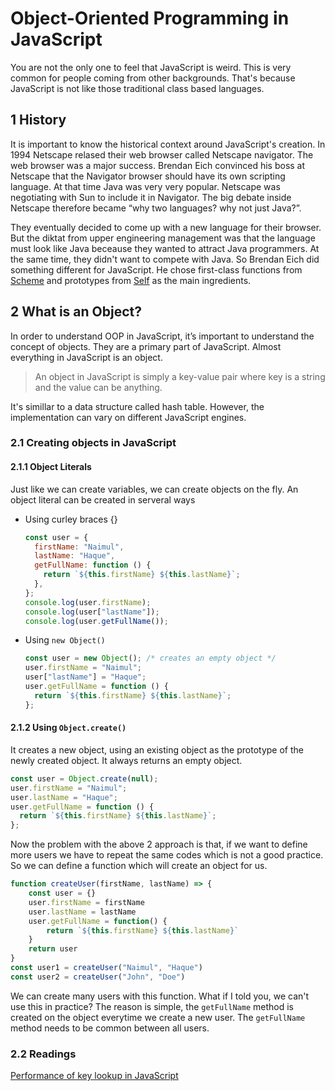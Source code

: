 # Object-Oriented Programming in JavaScript

You are not the only one to feel that JavaScript is weird. This is very common for people coming from other backgrounds. That's because JavaScript is not like those traditional class based languages.

## 1 History

It is important to know the historical context around JavaScript's creation. In 1994 Netscape relased their web browser called Netscape navigator. The web browser was a major success. Brendan Eich convinced his boss at Netscape that the Navigator browser should have its own scripting language. At that time Java was very very popular. Netscape was negotiating with Sun to include it in Navigator. The big debate inside Netscape therefore became “why two languages? why not just Java?”.

They eventually decided to come up with a new language for their browser. But the diktat from upper engineering management was that the language must look like Java beceause they wanted to attract Java programmers. At the same time, they didn't want to compete with Java. So Brendan Eich did something different for JavaScript. He chose first-class functions from [Scheme](<https://en.wikipedia.org/wiki/Scheme_(programming_language)>) and prototypes from [Self](<https://en.wikipedia.org/wiki/Self_(programming_language)>) as the main ingredients.

## 2 What is an Object?

In order to understand OOP in JavaScript, it’s important to understand the concept of objects. They are a primary part of JavaScript. Almost everything in JavaScript is an object.

> An object in JavaScript is simply a key-value pair where key is a string and the value can be anything.

It's simillar to a data structure called hash table. However, the implementation can vary on different JavaScript engines.

### 2.1 Creating objects in JavaScript

#### 2.1.1 Object Literals

Just like we can create variables, we can create objects on the fly. An object literal can be created in serveral ways

- Using curley braces {}

  ```js
  const user = {
    firstName: "Naimul",
    lastName: "Haque",
    getFullName: function () {
      return `${this.firstName} ${this.lastName}`;
    },
  };
  console.log(user.firstName);
  console.log(user["lastName"]);
  console.log(user.getFullName());
  ```

- Using `new Object()`
  ```js
  const user = new Object(); /* creates an empty object */
  user.firstName = "Naimul";
  user["lastName"] = "Haque";
  user.getFullName = function () {
    return `${this.firstName} ${this.lastName}`;
  };
  ```

#### 2.1.2 Using `Object.create()`

It creates a new object, using an existing object as the prototype of the newly created object. It always returns an empty object.

```js
const user = Object.create(null);
user.firstName = "Naimul";
user.lastName = "Haque";
user.getFullName = function () {
  return `${this.firstName} ${this.lastName}`;
};
```

Now the problem with the above 2 approach is that, if we want to define more users we have to repeat the same codes which is not a good practice. So we can define a function which will create an object for us.

```js
function createUser(firstName, lastName) => {
    const user = {}
    user.firstName = firstName
    user.lastName = lastName
    user.getFullName = function() {
        return `${this.firstName} ${this.lastName}`
    }
    return user
}
const user1 = createUser("Naimul", "Haque")
const user2 = createUser("John", "Doe")
```

We can create many users with this function. What if I told you, we can't use this in practice? The reason is simple, the `getFullName` method is created on the object everytime we create a new user. The `getFullName` method needs to be common between all users.

### 2.2 Readings

[Performance of key lookup in JavaScript](https://stackoverflow.com/questions/7700987/performance-of-key-lookup-in-javascript-object)
